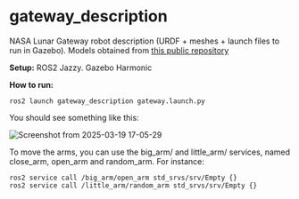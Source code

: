 # gateway_description
NASA Lunar Gateway robot description (URDF + meshes + launch files to run in Gazebo). Models obtained from [this public repository](https://github.com/nasa/NASA-3D-Resources/tree/master/3D%20Models/Gateway) 

**Setup:** ROS2 Jazzy. Gazebo Harmonic

**How to run:**

```
ros2 launch gateway_description gateway.launch.py
```
You should see something like this:

![Screenshot from 2025-03-19 17-05-29](https://github.com/user-attachments/assets/b447b20d-e2cc-47ad-89f0-de5d1feeb2f2)

To move the arms, you can use the big_arm/ and little_arm/ services, named close_arm, open_arm and random_arm. For instance:

```
ros2 service call /big_arm/open_arm std_srvs/srv/Empty {}
ros2 service call /little_arm/random_arm std_srvs/srv/Empty {}
```
